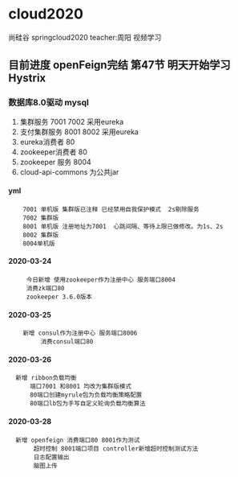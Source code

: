 # cloud2020
尚硅谷 springcloud2020 teacher:周阳 视频学习
## 目前进度 openFeign完结 第47节 明天开始学习Hystrix
### 数据库8.0驱动 mysql
1. 集群服务 7001 7002 采用eureka
2. 支付集群服务 8001 8002 采用eureka
3. eureka消费者 80 
4. zookeeper消费者 80
5. zookeeper 服务 8004
6. cloud-api-commons 为公共jar
#### yml 
        7001 单机版 集群版已注释 已经禁用自我保护模式  2s剔除服务
        7002 集群版 
        8001 单机版 注册地址为7001  心跳间隔、等待上限已做修改。为1s、2s
        8002 集群版
        8004单机版
        
#### 2020-03-24
         今日新增 使用zookeeper作为注册中心 服务端口8004
         消费zk端口80  
         zookeeper 3.6.0版本

#### 2020-03-25
        新增 consul作为注册中心 服务端口8006
             消费consul端口80
#### 2020-03-26
      新增 ribbon负载均衡
          端口7001 和8001 均改为集群版模式
          80端口创建myrule包为负载均衡策略配置
          80端口lb包为手写自定义轮询负载均衡算法
#### 2020-03-28
      新增 openfeign 消费端口80 8001作为测试
           超时控制 8001端口项目 controller新增超时控制测试方法
           日志配置输出
           脑图上传
